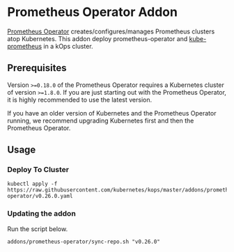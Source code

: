# Prometheus Operator Addon

[Prometheus Operator](https://coreos.com/operators/prometheus) creates/configures/manages Prometheus clusters atop Kubernetes. This addon deploy prometheus-operator and [kube-prometheus](https://github.com/coreos/prometheus-operator/blob/master/contrib/kube-prometheus/README.md) in a kOps cluster.

## Prerequisites

Version `>=0.18.0` of the Prometheus Operator requires a Kubernetes
cluster of version `>=1.8.0`. If you are just starting out with the
Prometheus Operator, it is highly recommended to use the latest version.

If you have an older version of Kubernetes and the Prometheus Operator running,
we recommend upgrading Kubernetes first and then the Prometheus Operator.

## Usage

### Deploy To Cluster

```console
kubectl apply -f https://raw.githubusercontent.com/kubernetes/kops/master/addons/prometheus-operator/v0.26.0.yaml
```
### Updating the addon

Run the script below.

```console
addons/prometheus-operator/sync-repo.sh "v0.26.0"
```
